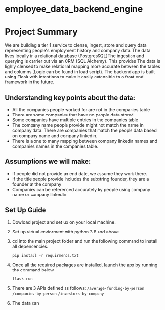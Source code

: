 # employee_data_backend_engine

# Project Summary

We are building a tier 1 service to clense, ingest, store and query data representing people's employment history and company data. The data lives locally in a relational database (PostgresSQL)The ingestion and querying is carrier out via an ORM (SQL Alchemy). This provides The data is lighly clensed to make relational mapping more accurate between the tables and columns (Logic can be found in load script). The backend app is built using Flask with intentions to make it easily extensible to a front end framework in the future. 

## Understanding key points about the data: 

- All the companies people worked for are not in the companies table 
- There are some companies that have no people data stored 
- Some companies have multiple entries in the companies table
- The company name people provide might not match the name in company data. There are companies that match the people data based on company name and company linkedin. 
- There is a one to many mapping between company linkedin names and companies names in the companies table.

## Assumptions we will make: 
- If people did not provide an end date, we assume they work there.
- If the title people provide includes the substring founder, they are a founder at the company 
- Companies can be referenced accurately by people using company name or company linkedin


## Set Up Guide 

1. Dowload project and set up on your local machine. 
2. Set up virtual enviorment with python 3.8 and above 
3. cd into the main project folder and run the following command to install all dependencies.
    ```
    pip install -r requirments.txt
    ```
4. Once all the required packages are installed, launch the app by running the command below
    ```
    flask run
    ```

5. There are 3 APIs defined as follows: 
    `/average-funding-by-person`
    `/companies-by-person`
    `/investors-by-company`

6. The data can 